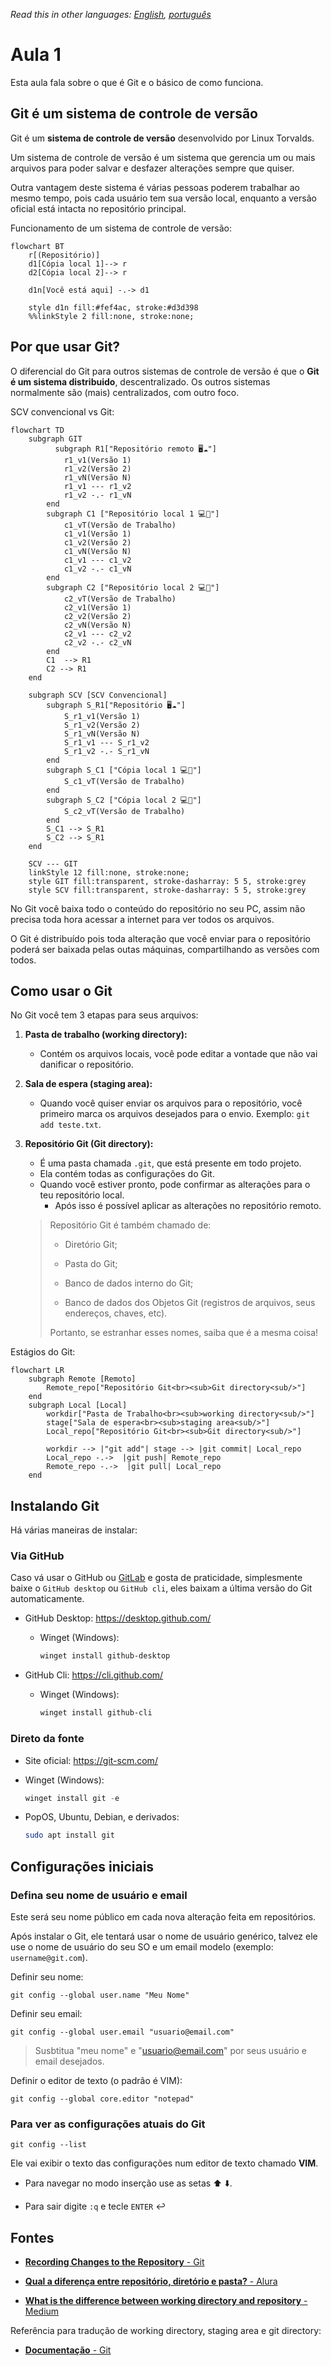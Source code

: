 *Read this in other languages: [English](../../lesson-1.md), [português](lang/pt/lesson-1.pt.md)*

# Aula 1

Esta aula fala sobre o que é Git e o básico de como funciona.

## Git é um sistema de controle de versão

Git é um **sistema de controle de versão** desenvolvido por Linux Torvalds.

Um sistema de controle de versão é um sistema que gerencia um ou mais arquivos para poder salvar e desfazer alterações sempre que quiser.

Outra vantagem deste sistema é várias pessoas poderem trabalhar ao mesmo tempo, pois cada usuário tem sua versão local, enquanto a versão oficial está intacta no repositório principal.

Funcionamento de um sistema de controle de versão:

```mermaid
flowchart BT
    r[(Repositório)]
    d1[Cópia local 1]--> r
    d2[Cópia local 2]--> r

    d1n[Você está aqui] -.-> d1  

    style d1n fill:#fef4ac, stroke:#d3d398
    %%linkStyle 2 fill:none, stroke:none;
```

## Por que usar Git?

O diferencial do Git para outros sistemas de controle de versão é que o **Git é um sistema distribuido**, descentralizado. Os outros sistemas normalmente são (mais) centralizados, com outro foco.

SCV convencional vs Git:

```mermaid
flowchart TD
    subgraph GIT
          subgraph R1["Repositório remoto 🖥️☁️"]
            r1_v1(Versão 1)
            r1_v2(Versão 2)
            r1_vN(Versão N)
            r1_v1 --- r1_v2
            r1_v2 -.- r1_vN
        end
        subgraph C1 ["Repositório local 1 💻🔁"]
            c1_vT(Versão de Trabalho)
            c1_v1(Versão 1)
            c1_v2(Versão 2)
            c1_vN(Versão N)
            c1_v1 --- c1_v2
            c1_v2 -.- c1_vN
        end
        subgraph C2 ["Repositório local 2 💻🔁"]
            c2_vT(Versão de Trabalho)
            c2_v1(Versão 1)
            c2_v2(Versão 2)
            c2_vN(Versão N)
            c2_v1 --- c2_v2
            c2_v2 -.- c2_vN
        end
        C1  --> R1
        C2 --> R1
    end

    subgraph SCV [SCV Convencional]
        subgraph S_R1["Repositório 🖥️☁️"]
            S_r1_v1(Versão 1)
            S_r1_v2(Versão 2)
            S_r1_vN(Versão N)
            S_r1_v1 --- S_r1_v2
            S_r1_v2 -.- S_r1_vN
        end
        subgraph S_C1 ["Cópia local 1 💻🔁"]
            S_c1_vT(Versão de Trabalho)
        end
        subgraph S_C2 ["Cópia local 2 💻🔁"]
            S_c2_vT(Versão de Trabalho)
        end
        S_C1 --> S_R1
        S_C2 --> S_R1
    end

    SCV --- GIT
    linkStyle 12 fill:none, stroke:none;
    style GIT fill:transparent, stroke-dasharray: 5 5, stroke:grey
    style SCV fill:transparent, stroke-dasharray: 5 5, stroke:grey
```

No Git você baixa todo o conteúdo do repositório no seu PC, assim não precisa toda hora acessar a internet para ver todos os arquivos.

O Git é distribuído pois toda alteração que você enviar para o  repositório poderá ser baixada pelas outas máquinas, compartilhando as versões com todos.

## Como usar o Git

No Git você tem 3 etapas para seus arquivos:

1. **Pasta de trabalho (working directory):**
   
   * Contém os arquivos locais, você pode editar a vontade que não vai danificar o repositório.

2. **Sala de espera (staging area):**
   
   * Quando você quiser enviar os arquivos para o repositório, você primeiro marca os arquivos desejados para o envio. Exemplo: `git add teste.txt`.

3. **Repositório Git (Git directory):**
   
   * É uma pasta chamada `.git`, que está presente em todo projeto.
   * Ela contém todas as configurações do Git.
   * Quando você estiver pronto, pode confirmar as alterações para o teu repositório local.
     * Após isso é possível aplicar as alterações no repositório remoto.
   
   > Repositório Git é também chamado de:
   > 
   > * Diretório Git;
   > - Pasta do Git;
   > 
   > - Banco de dados interno do Git;
   > 
   > - Banco de dados dos Objetos Git (registros de arquivos, seus endereços, chaves, etc).
   > 
   > Portanto, se estranhar esses nomes, saiba que é a mesma coisa!

Estágios do Git:

```mermaid
flowchart LR
    subgraph Remote [Remoto]
        Remote_repo["Repositório Git<br><sub>Git directory<sub/>"]
    end
    subgraph Local [Local]
        workdir["Pasta de Trabalho<br><sub>working directory<sub/>"]
        stage["Sala de espera<br><sub>staging area<sub/>"]
        Local_repo["Repositório Git<br><sub>Git directory<sub/>"]

        workdir --> |"git add"| stage --> |git commit| Local_repo
        Local_repo -.->  |git push| Remote_repo
        Remote_repo -.->  |git pull| Local_repo
    end
```

## Instalando Git

Há várias maneiras de instalar:

### Via GitHub

Caso vá usar o GitHub ou [GitLab](https://about.gitlab.com/) e gosta de praticidade, simplesmente baixe o `GitHub desktop` ou `GitHub cli`, eles baixam a última versão do Git automaticamente.

* GitHub Desktop: https://desktop.github.com/
  
  * Winget (Windows):
    
    ```powershell
    winget install github-desktop
    ```

* GitHub Cli: https://cli.github.com/
  
  * Winget (Windows):
    
    ```powershell
    winget install github-cli
    ```

### Direto da fonte

* Site oficial: https://git-scm.com/

* Winget (Windows):
  
  ```powershell
  winget install git -e
  ```

* PopOS, Ubuntu, Debian, e derivados:
  
  ```bash
  sudo apt install git
  ```

## Configurações iniciais

### Defina seu nome de usuário e email

Este será seu nome público em cada nova alteração feita em repositórios.

Após instalar o Git, ele tentará usar o nome de usuário genérico, talvez ele use o nome de usuário do seu SO e um email modelo (exemplo: `username@git.com`).

Definir seu nome:

```git
git config --global user.name "Meu Nome"
```

Definir seu email:

```git
git config --global user.email "usuario@email.com"
```

> Susbtitua "meu nome" e "usuario@email.com" por seus usuário e email desejados.

Definir o editor de texto (o padrão é VIM):

```git
git config --global core.editor "notepad"
```

### Para ver as configurações atuais do Git

```git
git config --list
```

Ele vai exibir o texto das configurações num editor de texto chamado **VIM**.

- Para navegar no modo inserção use as setas :arrow_up: :arrow_down:.

- Para sair digite `:q` e tecle `ENTER` :leftwards_arrow_with_hook:

## Fontes

* [**Recording Changes to the Repository** - Git](https://git-scm.com/book/en/v2/Git-Basics-Recording-Changes-to-the-Repository)

* [**Qual a diferença entre repositório, diretório e pasta?** - Alura](https://cursos.alura.com.br/forum/topico-qual-a-diferenca-entre-repositorio-diretorio-e-pasta-117341)

* [**What is the difference between working directory and repository** - Medium](https://medium.com/tech-journey-with-anna/git-question-what-is-the-difference-between-the-working-directory-aka-workspace-and-the-eeee15b7e4b3)

Referência para tradução de working directory, staging area e git directory:

* [**Documentação** - Git](https://git-scm.com/docs/git/pt_BR)